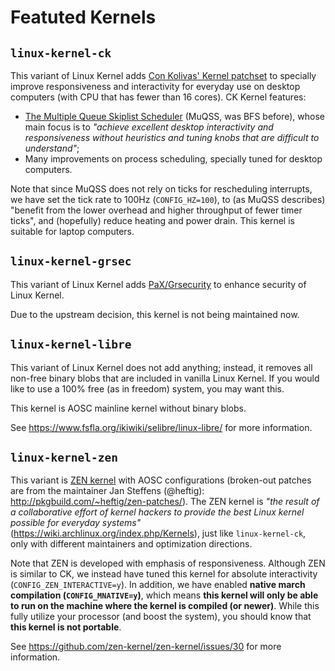 # Featuted Kernels

## `linux-kernel-ck`

This variant of Linux Kernel adds [Con Kolivas' Kernel patchset](http://ck.kolivas.org/patches/)
to specially improve responsiveness and interactivity for everyday use on
desktop computers (with CPU that has fewer than 16 cores). CK Kernel features:

- [The Multiple Queue Skiplist Scheduler](https://en.wikipedia.org/wiki/Brain_Fuck_Scheduler)
(MuQSS, was BFS before), whose main focus is to _"achieve excellent desktop
interactivity and responsiveness without heuristics and tuning knobs that are
difficult to understand"_;
- Many improvements on process scheduling, specially tuned for desktop
computers.

Note that since MuQSS does not rely on ticks for rescheduling interrupts, we
have set the tick rate to 100Hz (`CONFIG_HZ=100`), to (as MuQSS describes)
"benefit from the lower overhead and higher throughput of fewer timer ticks",
and (hopefully) reduce heating and power drain. This kernel is suitable for
laptop computers.

## `linux-kernel-grsec`

This variant of Linux Kernel adds [PaX/Grsecurity](https://en.wikipedia.org/wiki/Grsecurity)
to enhance security of Linux Kernel.

Due to the upstream decision, this kernel is not being maintained now.

## `linux-kernel-libre`

This variant of Linux Kernel does not add anything; instead, it removes all
non-free binary blobs that are included in vanilla Linux Kernel. If you would
like to use a 100% free (as in freedom) system, you may want this.

This kernel is AOSC mainline kernel without binary blobs.

See https://www.fsfla.org/ikiwiki/selibre/linux-libre/ for more information.

## `linux-kernel-zen`

This variant is [ZEN kernel](https://github.com/zen-kernel/zen-kernel) with AOSC
configurations (broken-out patches are from the maintainer Jan Steffens
(@heftig): http://pkgbuild.com/~heftig/zen-patches/). The ZEN kernel is _"the
result of a collaborative effort of kernel hackers to provide the best Linux
kernel possible for everyday systems"_
(https://wiki.archlinux.org/index.php/Kernels), just like `linux-kernel-ck`,
only with different maintainers and optimization directions.

Note that ZEN is developed with emphasis of responsiveness. Although ZEN is
similar to CK, we instead have tuned this kernel for absolute interactivity
(`CONFIG_ZEN_INTERACTIVE=y`). In addition, we have enabled **native march
compilation (`CONFIG_MNATIVE=y`)**, which means **this kernel will only be able
to run on the machine where the kernel is compiled (or newer)**. While this
fully utilize your processor (and boost the system), you should know that **this
kernel is not portable**.

See https://github.com/zen-kernel/zen-kernel/issues/30 for more information.

